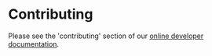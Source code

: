 
# Contributing

Please see the 'contributing' section of our [online developer documentation](https://kolibri-dev.readthedocs.io).
